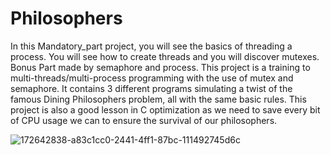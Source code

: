 # Philosophers
In this Mandatory_part project, you will see the basics of threading a process.
You will see how to create threads and you will discover mutexes.
Bonus Part made by semaphore and process.
This project is a training to multi-threads/multi-process programming with the use of mutex and semaphore.
It contains 3 different programs simulating a twist of the famous Dining Philosophers problem, all with the same basic rules.
This project is also a good lesson in C optimization as we need to save every bit of CPU usage we can to ensure the survival of our philosophers.

![172642838-a83c1cc0-2441-4ff1-87bc-111492745d6c](https://user-images.githubusercontent.com/94300378/173200322-b230ec3b-a5e1-4525-b707-c4f157ce7c5f.png)
